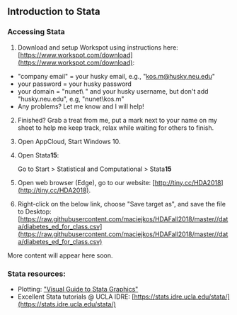## Introduction to Stata


### Accessing Stata

1. Download and setup Workspot using instructions here: 
[https://www.workspot.com/download](https://www.workspot.com/download):
  * "company email" = your husky email, e.g., "kos.m@husky.neu.edu" 
  * your password = your husky password
  * your domain = "nunet\ " and your husky username, but don't add "husky.neu.edu", e.g, "nunet\kos.m"
  * Any problems? Let me know and I will help!
2. Finished? Grab a treat from me, put a mark next to your name on my sheet to help me keep track, relax while waiting for others to finish.


3. Open AppCloud, Start Windows 10.
4. Open Stata**15**: 

	Go to Start > Statistical and Computational > Stata**15**
5. Open web browser (Edge), go to our website: 
[http://tiny.cc/HDA2018](http://tiny.cc/HDA2018).
6. Right-click on the below link, choose "Save target as", and save the file to Desktop:
[https://raw.githubusercontent.com/maciejkos/HDAFall2018/master//data/diabetes_ed_for_class.csv](https://raw.githubusercontent.com/maciejkos/HDAFall2018/master//data/diabetes_ed_for_class.csv)  

More content will appear here soon.


### Stata resources:
* Plotting: ["Visual Guide to Stata Graphics"](https://www.google.com/search?q=visual+guide+to+stata+graphics&oq=visual+guide+to+stata+graphics)
* Excellent Stata tutorials @ UCLA IDRE: [https://stats.idre.ucla.edu/stata/](https://stats.idre.ucla.edu/stata/)


<!---

* Choosing the correct statistical test: [https://stats.idre.ucla.edu/other/mult-pkg/whatstat/](https://stats.idre.ucla.edu/other/mult-pkg/whatstat/)

--->
